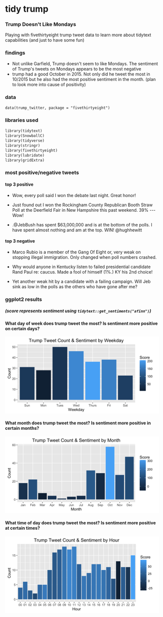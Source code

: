 # tidy trump
### Trump Doesn't Like Mondays

Playing with fivethirtyeight trump tweet data to learn more about tidytext capabilities (and just to have some fun)

### findings
 * Not unlike Garfield, Trump doesn't seem to like Mondays.  The sentiment of Trump's tweets on Mondays appears to be the most negative
 * trump had a good October in 2015.  Not only did he tweet the most in 10/2015 but he also had the most positive sentiment in the month. (plan to look more into cause of positivity)

### data
    data(trump_twitter, package = "fivethirtyeight")

### libraries used
    library(tidytext)
    library(SnowballC)
    library(tidyverse)
    library(stringr)
    library(fivethirtyeight)
    library(lubridate)
    library(gridExtra)

### most positive/negative tweets
#### top 3 positive
 * Wow, every poll said I won the debate last night. Great honor!

 * Just found out I won the Rockingham County Republican Booth Straw Poll at the Deerfield Fair in New Hampshire this past weekend. 39% ---Wow!

 * .@JebBush has spent  $63,000,000 and is at the bottom of the polls. I have spent almost nothing and am at the top. WIN!  @hughhewitt 

#### top 3 negative
  * Marco Rubio is a member of the Gang Of Eight or, very weak on stopping illegal immigration. Only changed when poll numbers crashed.

  * Why would anyone in Kentucky listen to failed presidential candidate Rand Paul re: caucus. Made a fool of himself (1%.) KY his 2nd choice!

  * Yet another weak hit by a candidate with a failing campaign. Will Jeb sink as low in the polls as the others who have gone after me?

### ggplot2 results 
##### (score represents sentiment using `tidytext::get_sentiments("afinn")`)
#### What day of week does trump tweet the most?  Is sentiment more positive on certain days?
![Sentiment by day](plots/sentByDay.png)

#### What month does trump tweet the most?  Is sentiment more positive in certain months?
![Sentiment over time full](plots/sentByMonth.png)

#### What time of day does trump tweet the most?  Is sentiment more positive at certain times?
![Sentiment by hour](plots/sentByHour.png)


